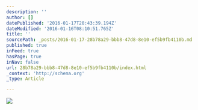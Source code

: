 ```yaml
---
description: ''
author: []
datePublished: '2016-01-17T20:43:39.194Z'
dateModified: '2016-01-16T08:10:51.765Z'
title: ''
sourcePath: _posts/2016-01-17-28b78a29-bbb8-47d8-8e10-ef5b9fb4110b.md
published: true
inFeed: true
hasPage: true
inNav: false
url: 28b78a29-bbb8-47d8-8e10-ef5b9fb4110b/index.html
_context: 'http://schema.org'
_type: Article

---
```

![](https://the-grid-user-content.s3-us-west-2.amazonaws.com/6a26549e-cf2c-4345-a374-4ce506b64195.png)